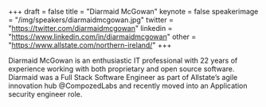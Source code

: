 +++
draft = false
title = "Diarmaid McGowan"
keynote = false
speakerimage = "/img/speakers/diarmaidmcgowan.jpg"
twitter = "https://twitter.com/diarmaidmcgowan"
linkedin = "https://www.linkedin.com/in/diarmaidmcgowan"
other = "https://www.allstate.com/northern-ireland/"
+++

Diarmaid McGowan is an enthusiastic IT professional with 22 years of experience working with both proprietary and open source software.
Diarmaid was a Full Stack Software Engineer as part of Allstate’s agile innovation hub @CompozedLabs and recently moved into an Application security engineer role.